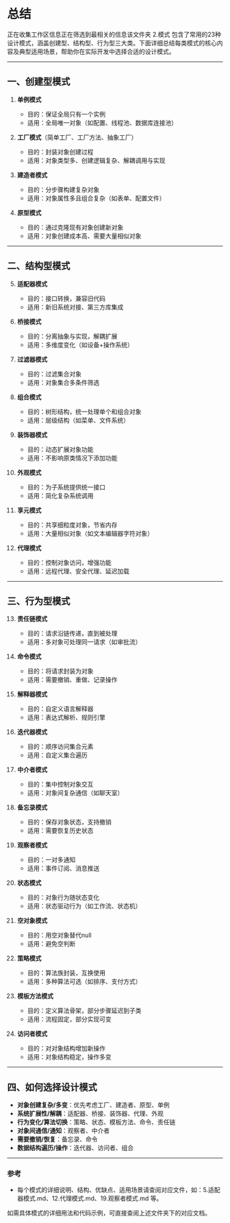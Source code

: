 # 总结

正在收集工作区信息正在筛选到最相关的信息该文件夹 2.模式 包含了常用的23种设计模式，涵盖创建型、结构型、行为型三大类。下面详细总结每类模式的核心内容及典型适用场景，帮助你在实际开发中选择合适的设计模式。

---

## 一、创建型模式

1. **单例模式**  
   - 目的：保证全局只有一个实例  
   - 适用：全局唯一对象（如配置、线程池、数据库连接池）

2. **工厂模式**（简单工厂、工厂方法、抽象工厂）  
   - 目的：封装对象创建过程  
   - 适用：对象类型多、创建逻辑复杂、解耦调用与实现

3. **建造者模式**  
   - 目的：分步骤构建复杂对象  
   - 适用：对象属性多且组合复杂（如表单、配置文件）

4. **原型模式**  
   - 目的：通过克隆现有对象创建新对象  
   - 适用：对象创建成本高、需要大量相似对象

---

## 二、结构型模式

5. **适配器模式**  
   - 目的：接口转换，兼容旧代码  
   - 适用：新旧系统对接、第三方库集成

6. **桥接模式**  
   - 目的：分离抽象与实现，解耦扩展  
   - 适用：多维度变化（如设备+操作系统）

7. **过滤器模式**  
   - 目的：过滤集合对象  
   - 适用：对象集合多条件筛选

8. **组合模式**  
   - 目的：树形结构，统一处理单个和组合对象  
   - 适用：层级结构（如菜单、文件系统）

9. **装饰器模式**  
   - 目的：动态扩展对象功能  
   - 适用：不影响原类情况下添加功能

10. **外观模式**  
    - 目的：为子系统提供统一接口  
    - 适用：简化复杂系统调用

11. **享元模式**  
    - 目的：共享细粒度对象，节省内存  
    - 适用：大量相似对象（如文本编辑器字符对象）

12. **代理模式**  
    - 目的：控制对象访问，增强功能  
    - 适用：远程代理、安全代理、延迟加载

---

## 三、行为型模式

13. **责任链模式**  
    - 目的：请求沿链传递，直到被处理  
    - 适用：多对象可处理同一请求（如审批流）

14. **命令模式**  
    - 目的：将请求封装为对象  
    - 适用：需要撤销、重做、记录操作

15. **解释器模式**  
    - 目的：自定义语言解释器  
    - 适用：表达式解析、规则引擎

16. **迭代器模式**  
    - 目的：顺序访问集合元素  
    - 适用：自定义集合遍历

17. **中介者模式**  
    - 目的：集中控制对象交互  
    - 适用：对象间复杂通信（如聊天室）

18. **备忘录模式**  
    - 目的：保存对象状态，支持撤销  
    - 适用：需要恢复历史状态

19. **观察者模式**  
    - 目的：一对多通知  
    - 适用：事件订阅、消息推送

20. **状态模式**  
    - 目的：对象行为随状态变化  
    - 适用：状态驱动行为（如工作流、状态机）

21. **空对象模式**  
    - 目的：用空对象替代null  
    - 适用：避免空判断

22. **策略模式**  
    - 目的：算法族封装，互换使用  
    - 适用：多种算法可选（如排序、支付方式）

23. **模板方法模式**  
    - 目的：定义算法骨架，部分步骤延迟到子类  
    - 适用：流程固定，部分实现可变

24. **访问者模式**  
    - 目的：对对象结构增加新操作  
    - 适用：对象结构稳定，操作多变

---

## 四、如何选择设计模式

- **对象创建复杂/多变**：优先考虑工厂、建造者、原型、单例
- **系统扩展性/解耦**：适配器、桥接、装饰器、代理、外观
- **行为变化/算法切换**：策略、状态、模板方法、命令、责任链
- **对象间通信/通知**：观察者、中介者
- **需要撤销/恢复**：备忘录、命令
- **数据结构遍历/操作**：迭代器、访问者、组合

---

### 参考  

- 每个模式的详细说明、结构、优缺点、适用场景请查阅对应文件，如：5.适配器模式.md、12.代理模式.md、19.观察者模式.md 等。

如需具体模式的详细用法和代码示例，可直接查阅上述文件夹下的对应文档。

